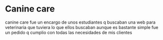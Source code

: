 <h1> Canine care </h1>

<p>
  canine care fue un encargo de unos estudiantes q buscaban una web para veterinaria que tuviera lo que ellos buscaban 
  aunque es bastante simple fue un pedido q cumplio con todas las necesidades de mis clientes
</p>
